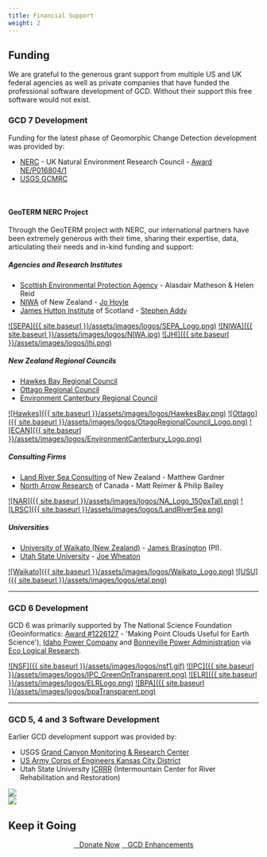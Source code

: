 ```yaml
---
title: Financial Support
weight: 2
---
```




## Funding

We are grateful to the generous grant support from multiple US and UK federal agencies as well as  private companies that have funded the professional software development of GCD. Without their support this free software would not exist.

### GCD 7 Development

Funding for the latest phase of Geomorphic Change Detection development was provided by:
- [NERC](https://nerc.ukri.org/) - UK Natural Environment Research Council - [Award NE/P016804/1](http://gotw.nerc.ac.uk/list_full.asp?pcode=NE%2FP016804%2F1&cookieConsent=A)
- [USGS GCMRC](https://www.gcmrc.gov/gcmrc.aspx)


<div align="center">
  <div class="columns small-6">
    <a href="https://nerc.ukri.org/"><img src="{{ site.baseurl }}/assets/images/logos/NERC.png" alt=""></a>
  </div>
  <div class="columns small-6" align="middle">
    <a href="https://www.gcmrc.gov/gcmrc.aspx"><img src="{{ site.baseurl }}/assets/images/logos/USGS_logo.png" alt=""></a>
  </div> 
</div>
<br>

#### GeoTERM NERC Project
Through the GeoTERM project with NERC, our international partners have been extremely generous with their time, sharing their expertise, data, articulating their needs and in-kind funding and support:

##### Agencies and Research Institutes
- [Scottish Environmental Protection Agency](https://www.sepa.org.uk) - Alasdair Matheson & Helen Reid 
- [NIWA](https://www.niwa.co.nz/) of New Zealand - [ Jo Hoyle](https://www.niwa.co.nz/people/jo-hoyle) 
- [James Hutton Institute](https://www.hutton.ac.uk) of Scotland  - [Stephen Addy](https://www.hutton.ac.uk/staff/stephen-addy)

[![SEPA]({{ site.baseurl }}/assets/images/logos/SEPA_Logo.png)](https://www.waikato.ac.nz)
[![NIWA]({{ site.baseurl }}/assets/images/logos/NIWA.jpg)](https://www.niwa.co.nz/)
[![JHI]({{ site.baseurl }}/assets/images/logos/jhi.png)](https://www.hutton.ac.uk)

##### New Zealand Regional Councils
- [Hawkes Bay Regional Council](https://www.hbrc.govt.nz/)
- [Ottago Regional Council](https://www.orc.govt.nz/) 
- [Environment Canterbury Regional Council](https://www.ecan.govt.nz/)

[![Hawkes]({{ site.baseurl }}/assets/images/logos/HawkesBay.png)](https://www.hbrc.govt.nz/)
[![Ottago]({{ site.baseurl }}/assets/images/logos/OtagoRegionalCouncil_Logo.png)](https://www.orc.govt.nz/)
[![ECAN]({{ site.baseurl }}/assets/images/logos/EnvironmentCanterbury_Logo.png)](https://www.ecan.govt.nz/)

##### Consulting Firms
- [Land River Sea Consulting](http://www.landriversea.com/) of New Zealand - Matthew Gardner
- [North Arrow Research](http://northarrowresearch.com) of Canada - Matt Reimer & Philip Bailey

[![NAR]({{ site.baseurl }}/assets/images/logos/NA_Logo_150pxTall.png)](http://northarrowresearch.com/)
[![LRSC]({{ site.baseurl }}/assets/images/logos/LandRiverSea.png)](http://www.landriversea.com/)   


##### Universities
- [University of Waikato (New Zealand)](https://www.waikato.ac.nz) -  [James Brasington](https://www.waikato.ac.nz/staff-profiles/people/jbrasing) (PI).
- [Utah State University](https://qcnr.usu.edu) - [Joe Wheaton](http://www.joewheaton.org)


[![Waikato]({{ site.baseurl }}/assets/images/logos/Waikato_Logo.png)](https://www.waikato.ac.nz)
[![USU]({{ site.baseurl }}/assets/images/logos/etal.png)](http://etal.joewheaton.org)



------

### GCD 6 Development
GCD 6 was primarily supported by The National Science Foundation (Geoinformatics: [Award #1226127](https://www.nsf.gov/awardsearch/showAward?AWD_ID=1226127) - 'Making Point Clouds Useful for Earth Science'), [Idaho Power Company](https://www.idahopower.com/about-us/environmental-stewardship/) and [Bonneville Power Administration](https://www.bpa.gov/efw/Pages/default.aspx) via [Eco Logical Research](https://www.eco-logical-research.com/).

[![NSF]({{ site.baseurl }}/assets/images/logos/nsf1.gif)](https://www.nsf.gov/awardsearch/showAward?AWD_ID=1226127)
[![IPC]({{ site.baseurl }}/assets/images/logos/IPC_GreenOnTransparent.png)](https://www.idahopower.com/about-us/environmental-stewardship/)
[![ELR]({{ site.baseurl }}/assets/images/logos/ELRLogo.png)](https://www.eco-logical-research.com/)
[![BPA]({{ site.baseurl }}/assets/images/logos/bpaTransparent.png)](https://www.bpa.gov/efw/Pages/default.aspx)

------

### GCD 5, 4 and 3 Software Development 

Earlier GCD development support was provided by:

- USGS [Grand Canyon Monitoring & Research Center](https://www.gcmrc.gov/gcmrc.aspx)
- [US Army Corps of Engineers Kansas City District](https://www.nwk.usace.army.mil)
- Utah State University [ICRRR](https://www.cnr.usu.edu/icrrr/) (Intermountain Center for River Rehabilitation and Restoration)

<div align="center">
	<div class="columns small-6">
		<a href="https://www.gcmrc.gov/gcmrc.aspx"><img src="{{ site.baseurl }}/assets/images/logos/USGS_logo.png"></a>
	</div>
	<div class="columns small-6">
		 <a href="https://www.nwk.usace.army.mil"><img src="{{ site.baseurl }}/assets/images/logos/612px-US-ArmyCorpsOfEngineers-Logo.svg.png" alt=""></a>
	</div>
	<div class="columns small-6">
		 <img src="{{ site.baseurl }}/assets/images/logos/ICRRR-Logo_64.gif">
	</div>
</div>

## Keep it Going

<div align="center">
	<a class="button success" href="{{ site.baseurl}}/Download/future-feature-request#want-to-donate-to-the-cause" ><i class="fa fa-paypal"></i>&nbsp;&nbsp; Donate Now</a>
	<a class="hollow button" href="{{ site.baseurl}}/Download/future-feature-request#making-feature-requests" ><i class="fa fa-lightbulb-o"></i>&nbsp;&nbsp; GCD Enhancements</a>
</div>
